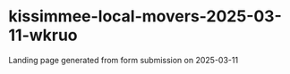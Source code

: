 # kissimmee-local-movers-2025-03-11-wkruo
Landing page generated from form submission on 2025-03-11
